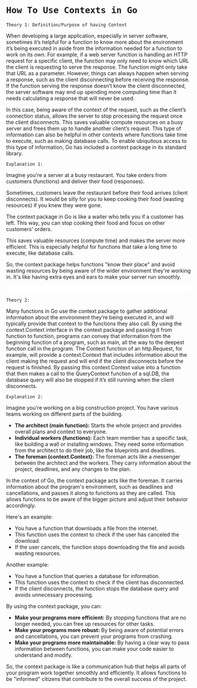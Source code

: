 # `How To Use Contexts in Go`

`Theory 1: Definition/Purpose of having Context`

When developing a large application, especially in server software, sometimes it’s helpful for a function to know more about the environment it’s being executed in aside from the information needed for a function to work on its own. For example, if a web server function is handling an HTTP request for a specific client, the function may only need to know which URL the client is requesting to serve the response. The function might only take that URL as a parameter. However, things can always happen when serving a response, such as the client disconnecting before receiving the response. If the function serving the response doesn’t know the client disconnected, the server software may end up spending more computing time than it needs calculating a response that will never be used.

In this case, being aware of the context of the request, such as the client’s connection status, allows the server to stop processing the request once the client disconnects. This saves valuable compute resources on a busy server and frees them up to handle another client’s request. This type of information can also be helpful in other contexts where functions take time to execute, such as making database calls. To enable ubiquitous access to this type of information, Go has included a context package in its standard library.

`Explanation 1:`

Imagine you're a server at a busy restaurant. You take orders from customers (functions) and deliver their food (responses).

Sometimes, customers leave the restaurant before their food arrives (client disconnects). It would be silly for you to keep cooking their food (wasting resources) if you knew they were gone.

The context package in Go is like a waiter who tells you if a customer has left. This way, you can stop cooking their food and focus on other customers' orders.

This saves valuable resources (compute time) and makes the server more efficient. This is especially helpful for functions that take a long time to execute, like database calls.

So, the context package helps functions "know their place" and avoid wasting resources by being aware of the wider environment they're working in. It's like having extra eyes and ears to make your server run smoothly.

<div style="border: 10px solid white;"></div>

`Theory 2:`

Many functions in Go use the context package to gather additional information about the environment they’re being executed in, and will typically provide that context to the functions they also call. By using the context.Context interface in the context package and passing it from function to function, programs can convey that information from the beginning function of a program, such as main, all the way to the deepest function call in the program. The Context function of an http.Request, for example, will provide a context.Context that includes information about the client making the request and will end if the client disconnects before the request is finished. By passing this context.Context value into a function that then makes a call to the QueryContext function of a sql.DB, the database query will also be stopped if it’s still running when the client disconnects.

`Explanation 2:`

Imagine you're working on a big construction project. You have various teams working on different parts of the building.

* **The architect (main function):** Starts the whole project and provides overall plans and context to everyone.
* **Individual workers (functions):** Each team member has a specific task, like building a wall or installing windows. They need some information from the architect to do their job, like the blueprints and deadlines.
* **The foreman (context.Context):** The foreman acts like a messenger between the architect and the workers. They carry information about the project, deadlines, and any changes to the plan.

In the context of Go, the context package acts like the foreman. It carries information about the program's environment, such as deadlines and cancellations, and passes it along to functions as they are called. This allows functions to be aware of the bigger picture and adjust their behavior accordingly.

Here's an example:

* You have a function that downloads a file from the internet.
* This function uses the context to check if the user has canceled the download.
* If the user cancels, the function stops downloading the file and avoids wasting resources.

Another example:

* You have a function that queries a database for information.
* This function uses the context to check if the client has disconnected.
* If the client disconnects, the function stops the database query and avoids unnecessary processing.

By using the context package, you can:

* **Make your programs more efficient:** By stopping functions that are no longer needed, you can free up resources for other tasks.
* **Make your programs more robust:** By being aware of potential errors and cancellations, you can prevent your programs from crashing.
* **Make your programs more maintainable:** By having a clear way to pass information between functions, you can make your code easier to understand and modify.

So, the context package is like a communication hub that helps all parts of your program work together smoothly and efficiently. It allows functions to be "informed" citizens that contribute to the overall success of the project.
